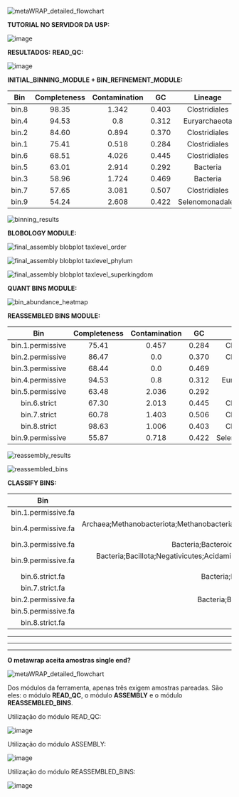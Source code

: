 ![metaWRAP_detailed_flowchart](https://github.com/user-attachments/assets/a8024ec6-5812-452c-ae4a-32dc8601eb74)

**TUTORIAL NO SERVIDOR DA USP:**

![image](https://github.com/user-attachments/assets/de472407-a5a0-4509-be91-8fca281b1698)

**RESULTADOS:**
**READ_QC:**

![image](https://github.com/user-attachments/assets/2893430f-4c43-45ac-b6e7-18633f59c4ad)


**INITIAL_BINNING_MODULE + BIN_REFINEMENT_MODULE:**

|   Bin   | Completeness | Contamination |   GC   |     Lineage     |   N50   |   Size   | Binner |
|:-------:|:------------:|:-------------:|:------:|:---------------:|:-------:|:--------:|:------:|
|  bin.8  |    98.35     |     1.342     |  0.403 |  Clostridiales  |  13877  |  2235599 | binsBC |
|  bin.4  |    94.53     |      0.8      |  0.312 |  Euryarchaeota  |   4869  |  1502179 | binsC  |
|  bin.2  |    84.60     |     0.894     |  0.370 |  Clostridiales  |   6036  |  2006766 | binsA  |
|  bin.1  |    75.41     |     0.518     |  0.284 |  Clostridiales  |  15776  |  1273408 | binsA  |
|  bin.6  |    68.51     |     4.026     |  0.445 |  Clostridiales  |   1969  |  1140807 | binsBC |
|  bin.5  |    63.01     |     2.914     |  0.292 |     Bacteria    |   2050  |  1431637 | binsC  |
|  bin.3  |    58.96     |     1.724     |  0.469 |     Bacteria    |   5510  |  3245101 | binsA  |
|  bin.7  |    57.65     |     3.081     |  0.507 |  Clostridiales  |   2088  |  1357774 | binsC  |
|  bin.9  |    54.24     |     2.608     |  0.422 | Selenomonadales |   1736  |  1073787 | binsC  |

![binning_results](https://github.com/user-attachments/assets/9d18af32-b7dc-4a28-aafe-52b23d7d3ada)

**BLOBOLOGY MODULE:**

![final_assembly blobplot taxlevel_order](https://github.com/user-attachments/assets/c446f0ce-9824-40fd-ab95-dd5600f15961)

![final_assembly blobplot taxlevel_phylum](https://github.com/user-attachments/assets/d2164c24-3f9f-4312-a19c-19e4e272adf1)

![final_assembly blobplot taxlevel_superkingdom](https://github.com/user-attachments/assets/23007ff8-8701-4325-b292-1b594f5eebdf)

**QUANT BINS MODULE:**

![bin_abundance_heatmap](https://github.com/user-attachments/assets/abb7b724-0f6c-407c-a170-e3f96402cd54)


**REASSEMBLED BINS MODULE:**

|        Bin         | Completeness | Contamination |   GC   |      Lineage      |   N50   |   Size   |
|:------------------:|:------------:|:-------------:|:------:|:-----------------:|:-------:|:--------:|
| bin.1.permissive   |    75.41     |     0.457     |  0.284 |  Clostridiales    |  24034  |  1273932 |
| bin.2.permissive   |    86.47     |      0.0      |  0.370 |  Clostridiales    |  7826   |  2016910 |
| bin.3.permissive   |    68.44     |      0.0      |  0.469 |     Bacteria      |  10551  |  3340962 |
| bin.4.permissive   |    94.53     |      0.8      |  0.312 |  Euryarchaeota    |  11117  |  1526934 |
| bin.5.permissive   |    63.48     |     2.036     |  0.292 |     Bacteria      |  3259   |  1472632 |
| bin.6.strict       |    67.30     |     2.013     |  0.445 |  Clostridiales    |  2698   |  1165100 |
| bin.7.strict       |    60.78     |     1.403     |  0.506 |  Clostridiales    |  2906   |  1399475 |
| bin.8.strict       |    98.63     |     1.006     |  0.403 |  Clostridiales    |  48651  |  2263275 |
| bin.9.permissive   |    55.87     |     0.718     |  0.422 | Selenomonadales   |  2338   |  1121331 |

![reassembly_results](https://github.com/user-attachments/assets/7739b1f0-6b83-48a9-83f3-82e162df406b)

![reassembled_bins](https://github.com/user-attachments/assets/4167e58f-48ea-450f-ae5b-d280501fa685)

**CLASSIFY BINS:**

|          Bin          |                                       Taxonomy                                       |
|:---------------------:|:-----------------------------------------------------------------------------------:|
| bin.1.permissive.fa   |                Bacteria;Bacillota;Clostridia                                        |
| bin.4.permissive.fa   | Archaea;Methanobacteriota;Methanobacteria;Methanobacteriales;Methanobacteriaceae;Methanobrevibacter;Methanobrevibacter smithii |
| bin.3.permissive.fa   | Bacteria;Bacteroidota;Bacteroidia;Bacteroidales;Bacteroidaceae;Bacteroides          |
| bin.9.permissive.fa   | Bacteria;Bacillota;Negativicutes;Acidaminococcales;Acidaminococcaceae;Phascolarctobacterium;Phascolarctobacterium faecium |
| bin.6.strict.fa       | Bacteria;Bacillota;Clostridia;Eubacteriales;Oscillospiraceae                       |
| bin.7.strict.fa       | Bacteria                                                                           |
| bin.2.permissive.fa   | Bacteria;Bacillota;Clostridia;Lachnospirales;Lachnospiraceae                       |
| bin.5.permissive.fa   | Bacteria;Bacillota                                                                 |
| bin.8.strict.fa       | Bacteria;Bacillota;Clostridia                                                     |

---------------------------------------------------------------------------------------------------------------------------------------------------------------------------------------------------------------------------------------------------------------------------------------------------------------------------------------------------------------------------------------------------------------------------------------------------------------------------------------------------------------------------------------------------------------------------------------------------------------------------------------------------------------
---------------------------------------------------------------------------------------------------------------------------------------------------------------------------------------------------------------------
---------------------------------------------------------------------------------------------------------------------------------------------------------------------------------------------------------------------
**O metawrap aceita amostras single end?**

![metaWRAP_detailed_flowchart](https://github.com/user-attachments/assets/a8024ec6-5812-452c-ae4a-32dc8601eb74)

Dos módulos da ferramenta, apenas três exigem amostras pareadas. São eles: o módulo **READ_QC**, o módulo **ASSEMBLY** e o módulo **REASSEMBLED_BINS**.

Utilização do módulo READ_QC:

![image](https://github.com/user-attachments/assets/48e4b244-d9df-4b1c-b3d7-b6aca1d2754f)

Utilização do módulo ASSEMBLY:

![image](https://github.com/user-attachments/assets/2ee09e8b-cd44-4024-9cd6-8ac849e44c2b)

Utilização do módulo REASSEMBLED_BINS:

![image](https://github.com/user-attachments/assets/14712399-08a4-4c0b-8436-eef853021e62)



